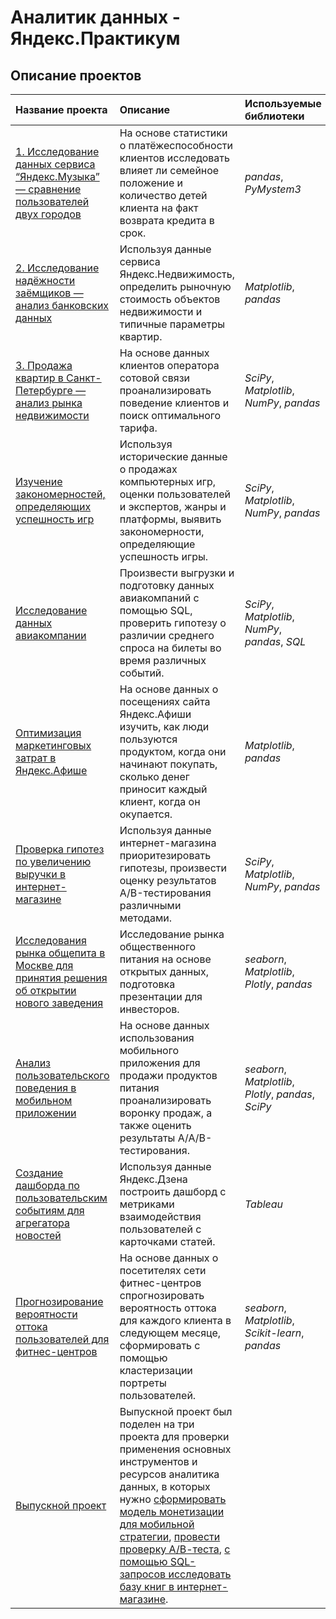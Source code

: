 # Аналитик данных - Яндекс.Практикум

## Описание проектов

| Название проекта | Описание | Используемые библиотеки | 
| :---------------------- | :---------------------- | :---------------------- |
| [1. Исследование данных сервиса “Яндекс.Музыка” — сравнение пользователей двух городов](https://github.com/DrZohr/yandex_praktikum/tree/main/1.%20Предобработка%20данных) | На основе статистики о платёжеспособности клиентов исследовать влияет ли семейное положение и количество детей клиента на факт возврата кредита в срок. | *pandas*, *PyMystem3*|
| [2. Исследование надёжности заёмщиков — анализ банковских данных](https://github.com/DrZohr/yandex_praktikum/tree/main/2.%20Исследовательский%20анализ%20данных)| Используя данные сервиса Яндекс.Недвижимость, определить рыночную стоимость объектов недвижимости и типичные параметры квартир. | *Matplotlib*, *pandas*|
| [3. Продажа квартир в Санкт-Петербурге — анализ рынка недвижимости](https://github.com/DrZohr/yandex_praktikum/tree/main/3.%20Статистический%20анализ%20данных)| На основе данных клиентов оператора сотовой связи проанализировать поведение клиентов и поиск оптимального тарифа. | *SciPy*, *Matplotlib*, *NumPy*, *pandas*|
| [Изучение закономерностей, определяющих успешность игр](https://github.com/DrZohr/yandex_praktikum/tree/main/4.%20Сборный%20проект%201.%20Изучение%20закономерностей%2C%20определяющих%20успешность%20игр)| Используя исторические данные о продажах компьютерных игр, оценки пользователей и экспертов, жанры и платформы, выявить закономерности, определяющие успешность игры. | *SciPy*, *Matplotlib*, *NumPy*, *pandas*|
| [Исследование данных авиакомпании](https://github.com/DrZohr/yandex_praktikum/tree/main/5.%20Сбор%20и%20хранение%20данных)| Произвести выгрузки и подготовку данных авиакомпаний с помощью SQL, проверить гипотезу о различии среднего спроса на билеты во время различных событий. | *SciPy*, *Matplotlib*, *NumPy*, *pandas*, *SQL*|
| [Оптимизация маркетинговых затрат в Яндекс.Афише](https://github.com/DrZohr/yandex_praktikum/tree/main/6.%20Анализ%20бизнес-показателей)| На основе данных о посещениях сайта Яндекс.Афиши изучить, как люди пользуются продуктом, когда они начинают покупать, сколько денег приносит каждый клиент, когда он окупается. | *Matplotlib*, *pandas*|
| [Проверка гипотез по увеличению выручки в интернет-магазине](https://github.com/DrZohr/yandex_praktikum/tree/main/7.%20Принятие%20решений%20в%20бизнесе)| Используя данные интернет-магазина приоритезировать гипотезы, произвести оценку результатов A/B-тестирования различными методами. | *SciPy*, *Matplotlib*, *NumPy*, *pandas*|
| [Исследования рынка общепита в Москве для принятия решения об открытии нового заведения](https://github.com/DrZohr/yandex_praktikum/tree/main/8.%20Как%20рассказать%20историю%20с%20помощью%20данных)| Исследование рынка общественного питания на основе открытых данных, подготовка презентации для инвесторов. | *seaborn*, *Matplotlib*, *Plotly*, *pandas*|
| [Анализ пользовательского поведения в мобильном приложении](https://github.com/DrZohr/yandex_praktikum/tree/main/9.%20Сборный%20проект%202.%20Анализ%20пользовательского%20поведения%20в%20мобильном%20приложении)| На основе данных использования мобильного приложения для продажи продуктов питания проанализировать воронку продаж, а также оценить результаты A/A/B-тестирования. | *seaborn*, *Matplotlib*, *Plotly*, *pandas*, *SciPy*|
| [Создание дашборда по пользовательским событиям для агрегатора новостей](https://github.com/DrZohr/yandex_praktikum/tree/main/10.%20Автоматизация)| Используя данные Яндекс.Дзена построить дашборд с метриками взаимодействия пользователей с карточками статей. | *Tableau*|
| [Прогнозирование вероятности оттока пользователей для фитнес-центров](https://github.com/DrZohr/yandex_praktikum/tree/main/11.%20Прогнозы%20и%20предсказания)| На основе данных о посетителях сети фитнес-центров спрогнозировать вероятность оттока для каждого клиента в следующем месяце, сформировать с помощью кластеризации портреты пользователей. | *seaborn*, *Matplotlib*, *Scikit-learn*, *pandas*|
| [Выпуcкной проект](https://github.com/DrZohr/yandex_praktikum/tree/main/12.%20Выпускной%20проект)| Выпускной проект был поделен на три проекта для проверки применения основных инструментов и ресурсов аналитика данных, в которых нужно [сформировать модель монетизации для мобильной стратегии](https://github.com/DrZohr/yandex_praktikum/tree/main/12.%20Выпускной%20проект/Формирование%20модели%20монетизации), [провести проверку А/В-теста](https://github.com/DrZohr/yandex_praktikum/tree/main/12.%20Выпускной%20проект/АВ%20тест), [с помощью SQL-запросов исследовать базу книг в интернет-магазине](https://github.com/DrZohr/yandex_praktikum/tree/main/12.%20Выпускной%20проект/SQL).| |

